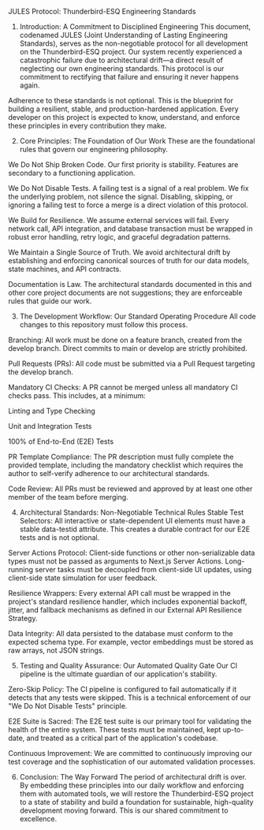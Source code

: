 JULES Protocol: Thunderbird-ESQ Engineering Standards
1. Introduction: A Commitment to Disciplined Engineering
This document, codenamed JULES (Joint Understanding of Lasting Engineering Standards), serves as the non-negotiable protocol for all development on the Thunderbird-ESQ project. Our system recently experienced a catastrophic failure due to architectural drift—a direct result of neglecting our own engineering standards. This protocol is our commitment to rectifying that failure and ensuring it never happens again.

Adherence to these standards is not optional. This is the blueprint for building a resilient, stable, and production-hardened application. Every developer on this project is expected to know, understand, and enforce these principles in every contribution they make.

2. Core Principles: The Foundation of Our Work
These are the foundational rules that govern our engineering philosophy.

We Do Not Ship Broken Code. Our first priority is stability. Features are secondary to a functioning application.

We Do Not Disable Tests. A failing test is a signal of a real problem. We fix the underlying problem, not silence the signal. Disabling, skipping, or ignoring a failing test to force a merge is a direct violation of this protocol.

We Build for Resilience. We assume external services will fail. Every network call, API integration, and database transaction must be wrapped in robust error handling, retry logic, and graceful degradation patterns.

We Maintain a Single Source of Truth. We avoid architectural drift by establishing and enforcing canonical sources of truth for our data models, state machines, and API contracts.

Documentation is Law. The architectural standards documented in this and other core project documents are not suggestions; they are enforceable rules that guide our work.

3. The Development Workflow: Our Standard Operating Procedure
All code changes to this repository must follow this process.

Branching: All work must be done on a feature branch, created from the develop branch. Direct commits to main or develop are strictly prohibited.

Pull Requests (PRs): All code must be submitted via a Pull Request targeting the develop branch.

Mandatory CI Checks: A PR cannot be merged unless all mandatory CI checks pass. This includes, at a minimum:

Linting and Type Checking

Unit and Integration Tests

100% of End-to-End (E2E) Tests

PR Template Compliance: The PR description must fully complete the provided template, including the mandatory checklist which requires the author to self-verify adherence to our architectural standards.

Code Review: All PRs must be reviewed and approved by at least one other member of the team before merging.

4. Architectural Standards: Non-Negotiable Technical Rules
Stable Test Selectors: All interactive or state-dependent UI elements must have a stable data-testid attribute. This creates a durable contract for our E2E tests and is not optional.

Server Actions Protocol: Client-side functions or other non-serializable data types must not be passed as arguments to Next.js Server Actions. Long-running server tasks must be decoupled from client-side UI updates, using client-side state simulation for user feedback.

Resilience Wrappers: Every external API call must be wrapped in the project's standard resilience handler, which includes exponential backoff, jitter, and fallback mechanisms as defined in our External API Resilience Strategy.

Data Integrity: All data persisted to the database must conform to the expected schema type. For example, vector embeddings must be stored as raw arrays, not JSON strings.

5. Testing and Quality Assurance: Our Automated Quality Gate
Our CI pipeline is the ultimate guardian of our application's stability.

Zero-Skip Policy: The CI pipeline is configured to fail automatically if it detects that any tests were skipped. This is a technical enforcement of our "We Do Not Disable Tests" principle.

E2E Suite is Sacred: The E2E test suite is our primary tool for validating the health of the entire system. These tests must be maintained, kept up-to-date, and treated as a critical part of the application's codebase.

Continuous Improvement: We are committed to continuously improving our test coverage and the sophistication of our automated validation processes.

6. Conclusion: The Way Forward
The period of architectural drift is over. By embedding these principles into our daily workflow and enforcing them with automated tools, we will restore the Thunderbird-ESQ project to a state of stability and build a foundation for sustainable, high-quality development moving forward. This is our shared commitment to excellence.
